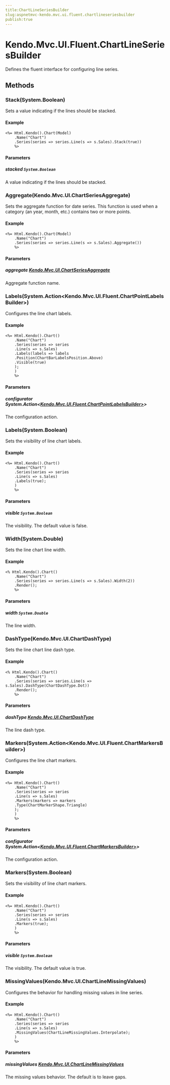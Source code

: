 ```yaml
---
title:ChartLineSeriesBuilder
slug:aspnetmvc-kendo.mvc.ui.fluent.chartlineseriesbuilder
publish:true
---
```


# Kendo.Mvc.UI.Fluent.ChartLineSeriesBuilder

Defines the fluent interface for configuring line series.

## Methods

### Stack(System.Boolean)
Sets a value indicating if the lines should be stacked.

#### Example
    <%= Html.Kendo().Chart(Model)
        .Name("Chart")
        .Series(series => series.Line(s => s.Sales).Stack(true))
        %>

#### Parameters

##### stacked `System.Boolean`
A value indicating if the lines should be stacked.

### Aggregate(Kendo.Mvc.UI.ChartSeriesAggregate)
Sets the aggregate function for date series.
            This function is used when a category (an year, month, etc.) contains two or more points.

#### Example
    <%= Html.Kendo().Chart(Model)
        .Name("Chart")
        .Series(series => series.Line(s => s.Sales).Aggregate())
        %>

#### Parameters

##### aggregate [Kendo.Mvc.UI.ChartSeriesAggregate](/api/wrappers/aspnet-mvc/Kendo.Mvc.UI/ChartSeriesAggregate)
Aggregate function name.

### Labels(System.Action<Kendo.Mvc.UI.Fluent.ChartPointLabelsBuilder>)
Configures the line chart labels.

#### Example
    <%= Html.Kendo().Chart()
        .Name("Chart")
        .Series(series => series
        .Line(s => s.Sales)
        .Labels(labels => labels
        .Position(ChartBarLabelsPosition.Above)
        .Visible(true)
        );
        )
        %>

#### Parameters

##### configurator System.Action<[Kendo.Mvc.UI.Fluent.ChartPointLabelsBuilder>](/api/wrappers/aspnet-mvc/Kendo.Mvc.UI.Fluent/ChartPointLabelsBuilder>)>
The configuration action.

### Labels(System.Boolean)
Sets the visibility of line chart labels.

#### Example
    <%= Html.Kendo().Chart()
        .Name("Chart")
        .Series(series => series
        .Line(s => s.Sales)
        .Labels(true);
        )
        %>

#### Parameters

##### visible `System.Boolean`
The visibility. The default value is false.

### Width(System.Double)
Sets the line chart line width.

#### Example
    <% Html.Kendo().Chart()
        .Name("Chart")
        .Series(series => series.Line(s => s.Sales).Width(2))
        .Render();
        %>

#### Parameters

##### width `System.Double`
The line width.

### DashType(Kendo.Mvc.UI.ChartDashType)
Sets the line chart line dash type.

#### Example
    <% Html.Kendo().Chart()
        .Name("Chart")
        .Series(series => series.Line(s => s.Sales).DashType(ChartDashType.Dot))
        .Render();
        %>

#### Parameters

##### dashType [Kendo.Mvc.UI.ChartDashType](/api/wrappers/aspnet-mvc/Kendo.Mvc.UI/ChartDashType)
The line dash type.

### Markers(System.Action<Kendo.Mvc.UI.Fluent.ChartMarkersBuilder>)
Configures the line chart markers.

#### Example
    <%= Html.Kendo().Chart()
        .Name("Chart")
        .Series(series => series
        .Line(s => s.Sales)
        .Markers(markers => markers
        .Type(ChartMarkerShape.Triangle)
        );
        )
        %>

#### Parameters

##### configurator System.Action<[Kendo.Mvc.UI.Fluent.ChartMarkersBuilder>](/api/wrappers/aspnet-mvc/Kendo.Mvc.UI.Fluent/ChartMarkersBuilder>)>
The configuration action.

### Markers(System.Boolean)
Sets the visibility of line chart markers.

#### Example
    <%= Html.Kendo().Chart()
        .Name("Chart")
        .Series(series => series
        .Line(s => s.Sales)
        .Markers(true);
        )
        %>

#### Parameters

##### visible `System.Boolean`
The visibility. The default value is true.

### MissingValues(Kendo.Mvc.UI.ChartLineMissingValues)
Configures the behavior for handling missing values in line series.

#### Example
    <%= Html.Kendo().Chart()
        .Name("Chart")
        .Series(series => series
        .Line(s => s.Sales)
        .MissingValues(ChartLineMissingValues.Interpolate);
        )
        %>

#### Parameters

##### missingValues [Kendo.Mvc.UI.ChartLineMissingValues](/api/wrappers/aspnet-mvc/Kendo.Mvc.UI/ChartLineMissingValues)
The missing values behavior. The default is to leave gaps.